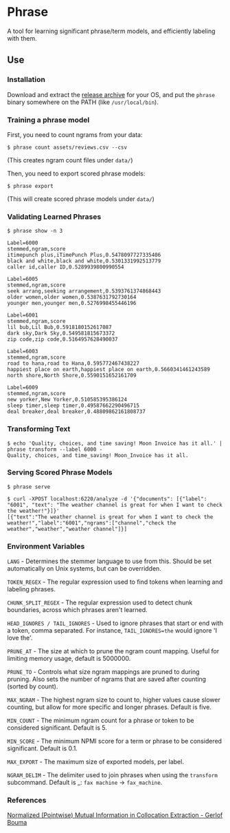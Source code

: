 
# Phrase

A tool for learning significant phrase/term models, and efficiently labeling with them.

## Use

### Installation

Download and extract the [release archive](https://github.com/soaxelbrooke/phrase/releases) for your OS, and put the `phrase` binary somewhere on the PATH (like `/usr/local/bin`).

### Training a phrase model

First, you need to count ngrams from your data:

```
$ phrase count assets/reviews.csv --csv
```

(This creates ngram count files under `data/`)

Then, you need to export scored phrase models:

```
$ phrase export
```

(This will create scored phrase models under `data/`)

### Validating Learned Phrases

```
$ phrase show -n 3

Label=6000
stemmed,ngram,score
itimepunch plus,iTimePunch Plus,0.5478097727335406
black and white,black and white,0.5301331992513779
caller id,caller ID,0.5289939800990554

Label=6005
stemmed,ngram,score
seek arrang,seeking arrangement,0.5393761374868443
older women,older women,0.5387631792730164
younger men,younger men,0.5276998455446196

Label=6001
stemmed,ngram,score
lil bub,Lil Bub,0.5918180152617087
dark sky,Dark Sky,0.549581815673372
zip code,zip code,0.5164957628490037

Label=6003
stemmed,ngram,score
road to hana,road to Hana,0.595772467438227
happiest place on earth,happiest place on earth,0.5660341461243589
north shore,North Shore,0.5590151652161709

Label=6009
stemmed,ngram,score
new yorker,New Yorker,0.510585395386124
sleep timer,sleep timer,0.49587662290496715
deal breaker,deal breaker,0.48809862161808737
```

### Transforming Text

```
$ echo 'Quality, choices, and time saving! Moon Invoice has it all.' | phrase transform --label 6000 -
Quality, choices, and time_saving! Moon_Invoice has it all.
```

### Serving Scored Phrase Models

```
$ phrase serve
```

```
$ curl -XPOST localhost:6220/analyze -d '{"documents": [{"label": "6001", "text": "The weather channel is great for when I want to check the weather!"}]}'
[{"text":"The weather channel is great for when I want to check the weather!","label":"6001","ngrams":["channel","check the weather","weather","weather channel"]}]
```

### Environment Variables

`LANG` - Determines the stemmer language to use from this.  Should be set automatically on Unix systems, but can be overridden.

`TOKEN_REGEX` - The regular expression used to find tokens when learning and labeling phrases.

`CHUNK_SPLIT_REGEX` - The regular expression used to detect chunk boundaries, across which phrases aren't learned.

`HEAD_IGNORES / TAIL_IGNORES` - Used to ignore phrases that start or end with a token, comma separated.  For instance, `TAIL_IGNORES=the` would ignore 'I love the'.

`PRUNE_AT` - The size at which to prune the ngram count mapping.  Useful for limiting memory usage, default is 5000000.

`PRUNE_TO` - Controls what size ngram mappings are pruned to during pruning.  Also sets the number of ngrams that are saved after counting (sorted by count).

`MAX_NGRAM` - The highest ngram size to count to, higher values cause slower counting, but allow for more specific and longer phrases. Default is five.

`MIN_COUNT` - The minimum ngram count for a phrase or token to be considered significant.  Default is 5.

`MIN_SCORE` - The minimum NPMI score for a term or phrase to be considered significant.  Default is 0.1.

`MAX_EXPORT` - The maximum size of exported models, per label.

`NGRAM_DELIM` - The delimiter used to join phrases when using the `transform` subcommand.  Default is _: `fax machine` -> `fax_machine`.

### References

[Normalized (Pointwise) Mutual Information in Collocation Extraction - Gerlof Bouma](https://svn.spraakdata.gu.se/repos/gerlof/pub/www/Docs/npmi-pfd.pdf)
